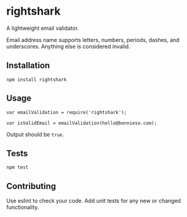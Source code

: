 # rightshark

A lightweight email validator.

Email address name supports letters, numbers, periods, dashes, and underscores. Anything else is considered invalid.

## Installation

  `npm install rightshark`

## Usage

    var emailValidation = require('rightshark');

    var isValidEmail = emailValidation(hello@bonnieso.com);


  Output should be `true`.


## Tests

  `npm test`

## Contributing

Use eslint to check your code. Add unit tests for any new or changed functionality.
